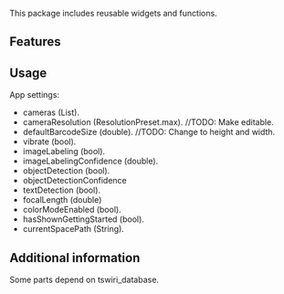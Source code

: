 <!-- 
This README describes the package. If you publish this package to pub.dev,
this README's contents appear on the landing page for your package.

For information about how to write a good package README, see the guide for
[writing package pages](https://dart.dev/guides/libraries/writing-package-pages). 

For general information about developing packages, see the Dart guide for
[creating packages](https://dart.dev/guides/libraries/create-library-packages)
and the Flutter guide for
[developing packages and plugins](https://flutter.dev/developing-packages). 
-->

This package includes reusable widgets and functions.

## Features

## Usage

App settings:
 - cameras (List<CameraDescription>).
 - cameraResolution (ResolutionPreset.max). //TODO: Make editable.
 - defaultBarcodeSize (double). //TODO: Change to height and width.
 - vibrate (bool).
 - imageLabeling (bool).
 - imageLabelingConfidence (double).
 - objectDetection (bool).
 - objectDetectionConfidence
 - textDetection (bool).
 - focalLength (double)
 - colorModeEnabled (bool).
 - hasShownGettingStarted (bool).
 - currentSpacePath (String).



## Additional information
Some parts depend on tswiri_database.
